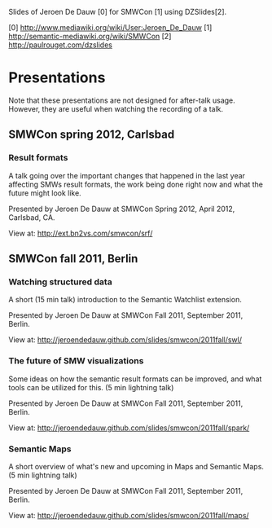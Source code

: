Slides of Jeroen De Dauw [0] for SMWCon [1] using DZSlides[2].

[0] http://www.mediawiki.org/wiki/User:Jeroen_De_Dauw
[1] http://semantic-mediawiki.org/wiki/SMWCon
[2] http://paulrouget.com/dzslides


Presentations
=============

Note that these presentations are not designed for after-talk usage.
However, they are useful when watching the recording of a talk.

SMWCon spring 2012, Carlsbad
----------------------------

### Result formats

A talk going over the important changes that happened in the last year affecting
SMWs result formats, the work being done right now and what the future might look like. 

Presented by Jeroen De Dauw at SMWCon Spring 2012, April 2012, Carlsbad, CA.

View at: http://ext.bn2vs.com/smwcon/srf/

SMWCon fall 2011, Berlin
-------------------------

### Watching structured data

A short (15 min talk) introduction to the Semantic Watchlist extension.

Presented by Jeroen De Dauw at SMWCon Fall 2011, September 2011, Berlin.

View at: http://jeroendedauw.github.com/slides/smwcon/2011fall/swl/

### The future of SMW visualizations

Some ideas on how the semantic result formats can be improved,
and what tools can be utilized for this. (5 min lightning talk)  

Presented by Jeroen De Dauw at SMWCon Fall 2011, September 2011, Berlin.

View at: http://jeroendedauw.github.com/slides/smwcon/2011fall/spark/

### Semantic Maps

A short overview of what's new and upcoming in Maps and Semantic Maps.
(5 min lightning talk)

Presented by Jeroen De Dauw at SMWCon Fall 2011, September 2011, Berlin.

View at: http://jeroendedauw.github.com/slides/smwcon/2011fall/maps/
